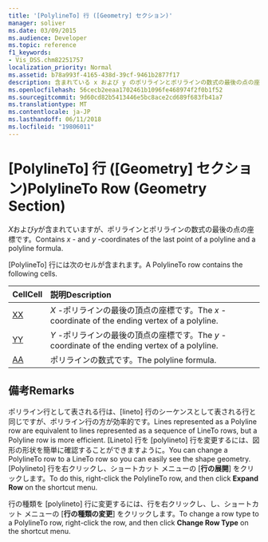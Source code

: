 ```yaml
---
title: '[PolylineTo] 行 ([Geometry] セクション)'
manager: soliver
ms.date: 03/09/2015
ms.audience: Developer
ms.topic: reference
f1_keywords:
- Vis_DSS.chm82251757
localization_priority: Normal
ms.assetid: b78a993f-4165-438d-39cf-9461b2877f17
description: 含まれている x および y のポリラインとポリラインの数式の最後の点の座標です。
ms.openlocfilehash: 56cecb2eeaa1702461b1096fe468974f2f0b1f52
ms.sourcegitcommit: 9d60cd82b5413446e5bc8ace2cd689f683fb41a7
ms.translationtype: MT
ms.contentlocale: ja-JP
ms.lasthandoff: 06/11/2018
ms.locfileid: "19806011"
---
```

# <a name="polylineto-row-geometry-section"></a><span data-ttu-id="4a49f-103">[PolylineTo] 行 ([Geometry] セクション)</span><span class="sxs-lookup"><span data-stu-id="4a49f-103">PolylineTo Row (Geometry Section)</span></span>

<span data-ttu-id="4a49f-104">*X*および*y*が含まれていますが、ポリラインとポリラインの数式の最後の点の座標です。</span><span class="sxs-lookup"><span data-stu-id="4a49f-104">Contains  *x*  - and  *y*  -coordinates of the last point of a polyline and a polyline formula.</span></span> 
  
<span data-ttu-id="4a49f-105">[PolylineTo] 行には次のセルが含まれます。</span><span class="sxs-lookup"><span data-stu-id="4a49f-105">A PolylineTo row contains the following cells.</span></span>
  
|<span data-ttu-id="4a49f-106">**Cell**</span><span class="sxs-lookup"><span data-stu-id="4a49f-106">**Cell**</span></span>|<span data-ttu-id="4a49f-107">**説明**</span><span class="sxs-lookup"><span data-stu-id="4a49f-107">**Description**</span></span>|
|:-----|:-----|
|[<span data-ttu-id="4a49f-108">X</span><span class="sxs-lookup"><span data-stu-id="4a49f-108">X</span></span>](x-cell-geometry-section.md) <br/> |<span data-ttu-id="4a49f-109">*X* -ポリラインの最後の頂点の座標です。</span><span class="sxs-lookup"><span data-stu-id="4a49f-109">The  *x*  -coordinate of the ending vertex of a polyline.</span></span>  <br/> |
|[<span data-ttu-id="4a49f-110">Y</span><span class="sxs-lookup"><span data-stu-id="4a49f-110">Y</span></span>](y-cell-geometry-section.md) <br/> |<span data-ttu-id="4a49f-111">*Y* -ポリラインの最後の頂点の座標です。</span><span class="sxs-lookup"><span data-stu-id="4a49f-111">The  *y*  -coordinate of the ending vertex of a polyline.</span></span>  <br/> |
|[<span data-ttu-id="4a49f-112">A</span><span class="sxs-lookup"><span data-stu-id="4a49f-112">A</span></span>](a-cell-geometry-section.md) <br/> |<span data-ttu-id="4a49f-113">ポリラインの数式です。</span><span class="sxs-lookup"><span data-stu-id="4a49f-113">The polyline formula.</span></span>  <br/> |
   
## <a name="remarks"></a><span data-ttu-id="4a49f-114">備考</span><span class="sxs-lookup"><span data-stu-id="4a49f-114">Remarks</span></span>

<span data-ttu-id="4a49f-115">ポリライン行として表される行は、[lineto] 行のシーケンスとして表される行と同じですが、ポリライン行の方が効率的です。</span><span class="sxs-lookup"><span data-stu-id="4a49f-115">Lines represented as a Polyline row are equivalent to lines represented as a sequence of LineTo rows, but a Polyline row is more efficient.</span></span> <span data-ttu-id="4a49f-116">[Lineto] 行を [polylineto] 行を変更するには、図形の形状を簡単に確認することができますように。</span><span class="sxs-lookup"><span data-stu-id="4a49f-116">You can change a PolylineTo row to a LineTo row so you can easily see the shape geometry.</span></span> <span data-ttu-id="4a49f-117">[Polylineto] 行を右クリックし、ショートカット メニューの [**行の展開**] をクリックします。</span><span class="sxs-lookup"><span data-stu-id="4a49f-117">To do this, right-click the PolylineTo row, and then click **Expand Row** on the shortcut menu.</span></span> 
  
<span data-ttu-id="4a49f-118">行の種類を [polylineto] 行に変更するには、行を右クリックし、し、ショートカット メニューの [**行の種類の変更**] をクリックします。</span><span class="sxs-lookup"><span data-stu-id="4a49f-118">To change a row type to a PolylineTo row, right-click the row, and then click **Change Row Type** on the shortcut menu.</span></span> 
  


